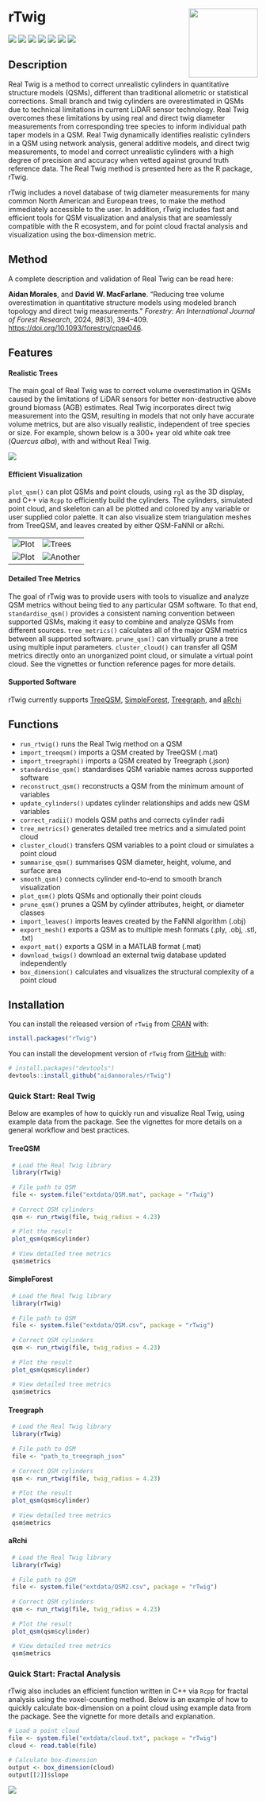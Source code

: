 
<!-- README.md is generated from README.Rmd. Please edit that file -->

# rTwig <img src="man/figures/logo.svg" align="right" height="139"/>

<!-- badges: start -->

[![](https://www.r-pkg.org/badges/version/rTwig)](https://cran.r-project.org/package=rTwig)
[![](https://aidanmorales.r-universe.dev/badges/rTwig)](https://aidanmorales.r-universe.dev)
[![](https://github.com/aidanmorales/rTwig/actions/workflows/R-CMD-check.yaml/badge.svg)](https://github.com/aidanmorales/rTwig/actions/workflows/R-CMD-check.yaml)
[![](https://img.shields.io/github/last-commit/aidanmorales/rTwig.svg)](https://github.com/aidanmorales/rTwig/commits/main)
[![](https://cranlogs.r-pkg.org/badges/grand-total/rTwig)](https://cran.r-project.org/package=rTwig)
[![](https://cranlogs.r-pkg.org/badges/last-month/rTwig)](https://cran.r-project.org/package=rTwig)
[![](https://img.shields.io/badge/license-GPL%20(%3E=%203)-orchid.svg)](https://cran.r-project.org/web/licenses/GPL-3)

<!-- badges: end -->

## Description

Real Twig is a method to correct unrealistic cylinders in quantitative
structure models (QSMs), different than traditional allometric or
statistical corrections. Small branch and twig cylinders are
overestimated in QSMs due to technical limitations in current LiDAR
sensor technology. Real Twig overcomes these limitations by using real
and direct twig diameter measurements from corresponding tree species to
inform individual path taper models in a QSM. Real Twig dynamically
identifies realistic cylinders in a QSM using network analysis, general
additive models, and direct twig measurements, to model and correct
unrealistic cylinders with a high degree of precision and accuracy when
vetted against ground truth reference data. The Real Twig method is
presented here as the R package, rTwig.

rTwig includes a novel database of twig diameter measurements for many
common North American and European trees, to make the method immediately
accessible to the user. In addition, rTwig includes fast and efficient
tools for QSM visualization and analysis that are seamlessly compatible
with the R ecosystem, and for point cloud fractal analysis and
visualization using the box-dimension metric.

## Method

A complete description and validation of Real Twig can be read here:

**Aidan Morales**, and **David W. MacFarlane**. “Reducing tree volume
overestimation in quantitative structure models using modeled branch
topology and direct twig measurements.” *Forestry: An International
Journal of Forest Research*, 2024, *98*(3), 394–409.
<https://doi.org/10.1093/forestry/cpae046>.

## Features

#### Realistic Trees

The main goal of Real Twig was to correct volume overestimation in QSMs
caused by the limitations of LiDAR sensors for better non-destructive
above ground biomass (AGB) estimates. Real Twig incorporates direct twig
measurement into the QSM, resulting in models that not only have
accurate volume metrics, but are also visually realistic, independent of
tree species or size. For example, shown below is a 300+ year old white
oak tree (*Quercus alba*), with and without Real Twig.

<img src="man/figures/WO18_comparison.png"/>

#### Efficient Visualization

`plot_qsm()` can plot QSMs and point clouds, using `rgl` as the 3D
display, and C++ via `Rcpp` to efficiently build the cylinders. The
cylinders, simulated point cloud, and skeleton can all be plotted and
colored by any variable or user supplied color palette. It can also
visualize stem triangulation meshes from TreeQSM, and leaves created by
either QSM-FaNNI or aRchi.

|                               |                                   |
|-------------------------------|-----------------------------------|
| ![Plot](man/figures/plot.gif) | ![Trees](man/figures/WO7.gif)     |
| ![Plot](man/figures/RO1.gif)  | ![Another](man/figures/stand.gif) |

#### Detailed Tree Metrics

The goal of rTwig was to provide users with tools to visualize and
analyze QSM metrics without being tied to any particular QSM software.
To that end, `standardise_qsm()` provides a consistent naming convention
between supported QSMs, making it easy to combine and analyze QSMs from
different sources. `tree_metrics()` calculates all of the major QSM
metrics between all supported software. `prune_qsm()` can virtually
prune a tree using multiple input parameters. `cluster_cloud()` can
transfer all QSM metrics directly onto an unorganized point cloud, or
simulate a virtual point cloud. See the vignettes or function reference
pages for more details.

#### Supported Software

rTwig currently supports
[TreeQSM](https://github.com/InverseTampere/TreeQSM),
[SimpleForest](https://www.simpleforest.org/),
[Treegraph](https://github.com/wanxinyang/treegraph), and
[aRchi](https://github.com/umr-amap/aRchi)

## Functions

- `run_rtwig()` runs the Real Twig method on a QSM
- `import_treeqsm()` imports a QSM created by TreeQSM (.mat)
- `import_treegraph()` imports a QSM created by Treegraph (.json)
- `standardise_qsm()` standardises QSM variable names across supported
  software
- `reconstruct_qsm()` reconstructs a QSM from the minimum amount of
  variables
- `update_cylinders()` updates cylinder relationships and adds new QSM
  variables
- `correct_radii()` models QSM paths and corrects cylinder radii
- `tree_metrics()` generates detailed tree metrics and a simulated point
  cloud
- `cluster_cloud()` transfers QSM variables to a point cloud or
  simulates a point cloud
- `summarise_qsm()` summarises QSM diameter, height, volume, and surface
  area
- `smooth_qsm()` connects cylinder end-to-end to smooth branch
  visualization
- `plot_qsm()` plots QSMs and optionally their point clouds
- `prune_qsm()` prunes a QSM by cylinder attributes, height, or diameter
  classes
- `import_leaves()` imports leaves created by the FaNNI algorithm (.obj)
- `export_mesh()` exports a QSM as to multiple mesh formats (.ply, .obj,
  .stl, .txt)
- `export_mat()` exports a QSM in a MATLAB format (.mat)
- `download_twigs()` download an external twig database updated
  independently
- `box_dimension()` calculates and visualizes the structural complexity
  of a point cloud

## Installation

You can install the released version of `rTwig` from
[CRAN](https://cran.r-project.org/package=rTwig) with:

``` r
install.packages("rTwig")
```

You can install the development version of `rTwig` from
[GitHub](https://github.com/aidanmorales/rTwig) with:

``` r
# install.packages("devtools")
devtools::install_github("aidanmorales/rTwig")
```

### Quick Start: Real Twig

Below are examples of how to quickly run and visualize Real Twig, using
example data from the package. See the vignettes for more details on a
general workflow and best practices.

#### TreeQSM

``` r
 # Load the Real Twig library
 library(rTwig)
 
 # File path to QSM
 file <- system.file("extdata/QSM.mat", package = "rTwig")
 
 # Correct QSM cylinders
 qsm <- run_rtwig(file, twig_radius = 4.23)
 
 # Plot the result
 plot_qsm(qsm$cylinder)
 
 # View detailed tree metrics
 qsm$metrics
```

#### SimpleForest

``` r
 # Load the Real Twig library
 library(rTwig)
 
 # File path to QSM
 file <- system.file("extdata/QSM.csv", package = "rTwig")
 
 # Correct QSM cylinders
 qsm <- run_rtwig(file, twig_radius = 4.23)
 
 # Plot the result
 plot_qsm(qsm$cylinder)
 
 # View detailed tree metrics
 qsm$metrics
```

#### Treegraph

``` r
 # Load the Real Twig library
 library(rTwig)
 
 # File path to QSM
 file <- "path_to_treegraph_json"
 
 # Correct QSM cylinders
 qsm <- run_rtwig(file, twig_radius = 4.23)
 
 # Plot the result
 plot_qsm(qsm$cylinder)
 
 # View detailed tree metrics
 qsm$metrics
```

#### aRchi

``` r
 # Load the Real Twig library
 library(rTwig)
 
 # File path to QSM
 file <- system.file("extdata/QSM2.csv", package = "rTwig")
 
 # Correct QSM cylinders
 qsm <- run_rtwig(file, twig_radius = 4.23)
 
 # Plot the result
 plot_qsm(qsm$cylinder)
 
 # View detailed tree metrics
 qsm$metrics
```

### Quick Start: Fractal Analysis

rTwig also includes an efficient function written in C++ via `Rcpp` for
fractal analysis using the voxel-counting method. Below is an example of
how to quickly calculate box-dimension on a point cloud using example
data from the package. See the vignette for more details and
explanation.

``` r
# Load a point cloud
file <- system.file("extdata/cloud.txt", package = "rTwig")
cloud <- read.table(file)

# Calculate box-dimension
output <- box_dimension(cloud)
output[[2]]$slope
```

<img src="man/figures/box_dimension3d.png" align="center"/>
